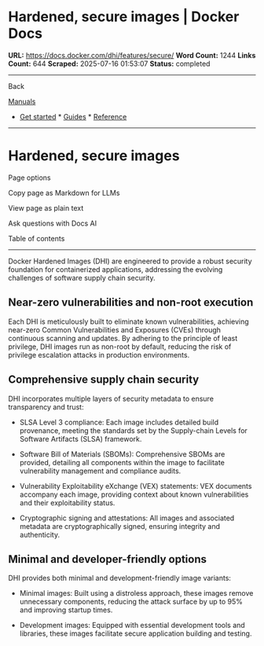 # Hardened, secure images | Docker Docs

**URL:** https://docs.docker.com/dhi/features/secure/
**Word Count:** 1244
**Links Count:** 644
**Scraped:** 2025-07-16 01:53:07
**Status:** completed

---

Back

[Manuals](https://docs.docker.com/manuals/)

  * [Get started](https://docs.docker.com/get-started/)   * [Guides](https://docs.docker.com/guides/)   * [Reference](https://docs.docker.com/reference/)

* * *

# Hardened, secure images

Page options

Copy page as Markdown for LLMs

View page as plain text

Ask questions with Docs AI

Table of contents

* * *

Docker Hardened Images \(DHI\) are engineered to provide a robust security foundation for containerized applications, addressing the evolving challenges of software supply chain security.

## Near-zero vulnerabilities and non-root execution

Each DHI is meticulously built to eliminate known vulnerabilities, achieving near-zero Common Vulnerabilities and Exposures \(CVEs\) through continuous scanning and updates. By adhering to the principle of least privilege, DHI images run as non-root by default, reducing the risk of privilege escalation attacks in production environments.

## Comprehensive supply chain security

DHI incorporates multiple layers of security metadata to ensure transparency and trust:

  * SLSA Level 3 compliance: Each image includes detailed build provenance, meeting the standards set by the Supply-chain Levels for Software Artifacts \(SLSA\) framework.

  * Software Bill of Materials \(SBOMs\): Comprehensive SBOMs are provided, detailing all components within the image to facilitate vulnerability management and compliance audits.

  * Vulnerability Exploitability eXchange \(VEX\) statements: VEX documents accompany each image, providing context about known vulnerabilities and their exploitability status.

  * Cryptographic signing and attestations: All images and associated metadata are cryptographically signed, ensuring integrity and authenticity.

## Minimal and developer-friendly options

DHI provides both minimal and development-friendly image variants:

  * Minimal images: Built using a distroless approach, these images remove unnecessary components, reducing the attack surface by up to 95% and improving startup times.

  * Development images: Equipped with essential development tools and libraries, these images facilitate secure application building and testing.